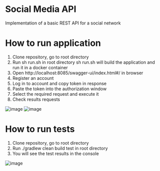 # Social Media API
Implementation of a basic REST API for a social network

# How to run application
1. Clone repository, go to root directory
2. Run sh run.sh in root directory
sh run.sh will build the application and run it in a docker container
3. Open http://localhost:8085/swagger-ui/index.html#/ in browser
4. Register an account
5. Log in to account and copy token in response
6. Paste the token into the authorization window
7. Select the required request and execute it
8. Check results requests

![image](https://github.com/shmelidzee/Social-Media-API/assets/100793483/1ecd47aa-dc0d-479b-b4a6-cbc2e6b80477)
![image](https://github.com/shmelidzee/Social-Media-API/assets/100793483/004fe885-49e7-4a88-ac94-9a4cb11e85b7)


# How to run tests
1. Clone repository, go to root directory
2. Run ./gradlew clean build test in root directory
3. You will see the test results in the console

![image](https://github.com/shmelidzee/Social-Media-API/assets/100793483/e759e166-c138-46bd-9784-51c04aeb5882)

